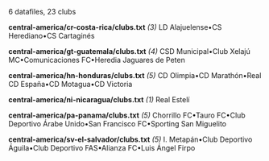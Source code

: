 6 datafiles, 23 clubs

**central-america/cr-costa-rica/clubs.txt** _(3)_  LD Alajuelense•CS Herediano•CS Cartaginés

**central-america/gt-guatemala/clubs.txt** _(4)_  CSD Municipal•Club Xelajú MC•Comunicaciones FC•Heredia Jaguares de Peten

**central-america/hn-honduras/clubs.txt** _(5)_  CD Olimpia•CD Marathón•Real CD España•CD Motagua•CD Victoria

**central-america/ni-nicaragua/clubs.txt** _(1)_  Real Estelí

**central-america/pa-panama/clubs.txt** _(5)_  Chorrillo FC•Tauro FC•Club Deportivo Árabe Unido•San Francisco FC•Sporting San Miguelito

**central-america/sv-el-salvador/clubs.txt** _(5)_  I. Metapán•Club Deportivo Águila•Club Deportivo FAS•Alianza FC•Luis Ángel Firpo

